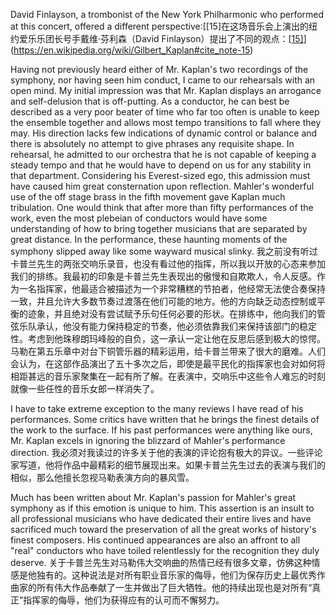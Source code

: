 David Finlayson, a trombonist of the New York Philharmonic who performed at this concert, offered a different perspective:[[15\]在这场音乐会上演出的纽约爱乐乐团长号手戴维·芬利森（David Finlayson）提出了不同的观点：[[15\]](https://en.wikipedia.org/wiki/Gilbert_Kaplan#cite_note-15)](https://en.wikipedia.org/wiki/Gilbert_Kaplan#cite_note-15)

Having not previously heard either of Mr. Kaplan's two recordings of the symphony, nor having seen him conduct, I came to our rehearsals with an open mind. My initial impression was that Mr. Kaplan displays an arrogance and self-delusion that is off-putting. As a conductor, he can best be described as a very poor beater of time who far too often is unable to keep the ensemble together and allows most tempo transitions to fall where they may. His direction lacks few indications of dynamic control or balance and there is absolutely no attempt to give phrases any requisite shape. In rehearsal, he admitted to our orchestra that he is not capable of keeping a steady tempo and that he would have to depend on us for any stability in that department. Considering his Everest-sized ego, this admission must have caused him great consternation upon reflection. Mahler's wonderful use of the off stage brass in the fifth movement gave Kaplan much tribulation. One would think that after more than fifty performances of the work, even the most plebeian of conductors would have some understanding of how to bring together musicians that are separated by great distance. In the performance, these haunting moments of the symphony slipped away like some wayward musical slinky.
我之前没有听过卡普兰先生的两张交响乐录音，也没有看过他的指挥，所以我以开放的心态来参加我们的排练。我最初的印象是卡普兰先生表现出的傲慢和自欺欺人，令人反感。作为一名指挥家，他最适合被描述为一个非常糟糕的节拍者，他经常无法使合奏保持一致，并且允许大多数节奏过渡落在他们可能的地方。他的方向缺乏动态控制或平衡的迹象，并且绝对没有尝试赋予乐句任何必要的形状。在排练中，他向我们的管弦乐队承认，他没有能力保持稳定的节奏，他必须依靠我们来保持该部门的稳定性。考虑到他珠穆朗玛峰般的自负，这一承认一定让他在反思后感到极大的惊愕。马勒在第五乐章中对台下铜管乐器的精彩运用，给卡普兰带来了很大的磨难。人们会认为，在这部作品演出了五十多次之后，即使是最平民化的指挥家也会对如何将相距甚远的音乐家聚集在一起有所了解。在表演中，交响乐中这些令人难忘的时刻就像一些任性的音乐女郎一样消失了。

I have to take extreme exception to the many reviews I have read of his performances. Some critics have written that he brings the finest details of the work to the surface. If his past performances were anything like ours, Mr. Kaplan excels in ignoring the blizzard of Mahler's performance direction.
我必须对我读过的许多关于他的表演的评论抱有极大的异议。一些评论家写道，他将作品中最精彩的细节展现出来。如果卡普兰先生过去的表演与我们的相似，那么他擅长忽视马勒表演方向的暴风雪。

Much has been written about Mr. Kaplan's passion for Mahler's great symphony as if this emotion is unique to him. This assertion is an insult to all professional musicians who have dedicated their entire lives and have sacrificed much toward the preservation of all the great works of history's finest composers. His continued appearances are also an affront to all "real" conductors who have toiled relentlessly for the recognition they duly deserve.
关于卡普兰先生对马勒伟大交响曲的热情已经有很多文章，仿佛这种情感是他独有的。这种说法是对所有职业音乐家的侮辱，他们为保存历史上最优秀作曲家的所有伟大作品奉献了一生并做出了巨大牺牲。他的持续出现也是对所有“真正”指挥家的侮辱，他们为获得应有的认可而不懈努力。
